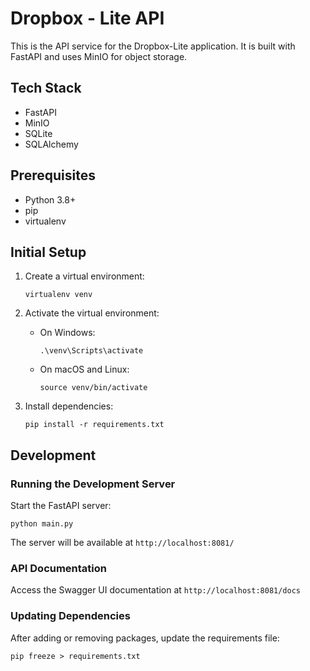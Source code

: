 # Dropbox - Lite API

This is the API service for the Dropbox-Lite application. It is built with FastAPI and uses MinIO for object storage.

## Tech Stack
- FastAPI
- MinIO
- SQLite
- SQLAlchemy


## Prerequisites

- Python 3.8+
- pip
- virtualenv

## Initial Setup

1. Create a virtual environment:
   ```
   virtualenv venv
   ```

2. Activate the virtual environment:
   - On Windows:
     ```
     .\venv\Scripts\activate
     ```
   - On macOS and Linux:
     ```
     source venv/bin/activate
     ```

3. Install dependencies:
   ```
   pip install -r requirements.txt
   ```



## Development

### Running the Development Server

Start the FastAPI server:
```
python main.py
```

The server will be available at `http://localhost:8081/`

### API Documentation

Access the Swagger UI documentation at `http://localhost:8081/docs`

### Updating Dependencies

After adding or removing packages, update the requirements file:
```
pip freeze > requirements.txt
```
